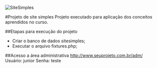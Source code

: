 ![SiteSimples](https://github.com/juniormaciel/PrimeiroPush/blob/master/logo.png)

#Projeto de site simples
Projeto executado para aplicação dos conceitos aprendidos no curso.

##Etapas para execução do projeto
- Criar o banco de dados sitesimples;
- Executar o arquivo fixtures.php;

##Acesso a área administrativa
http://www.seuprojeto.com.br/adm/
Usuário: junior
Senha: teste

